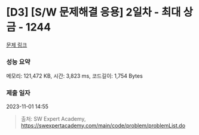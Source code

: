 # [D3] [S/W 문제해결 응용] 2일차 - 최대 상금 - 1244 

[문제 링크](https://swexpertacademy.com/main/code/problem/problemDetail.do?contestProbId=AV15Khn6AN0CFAYD) 

### 성능 요약

메모리: 121,472 KB, 시간: 3,823 ms, 코드길이: 1,754 Bytes

### 제출 일자

2023-11-01 14:55



> 출처: SW Expert Academy, https://swexpertacademy.com/main/code/problem/problemList.do